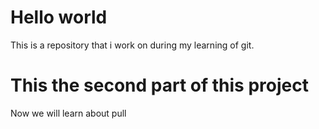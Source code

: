 # Hello world 
This is a repository that i work on during my learning of git.

# This the second part of this project
Now we will learn about pull
